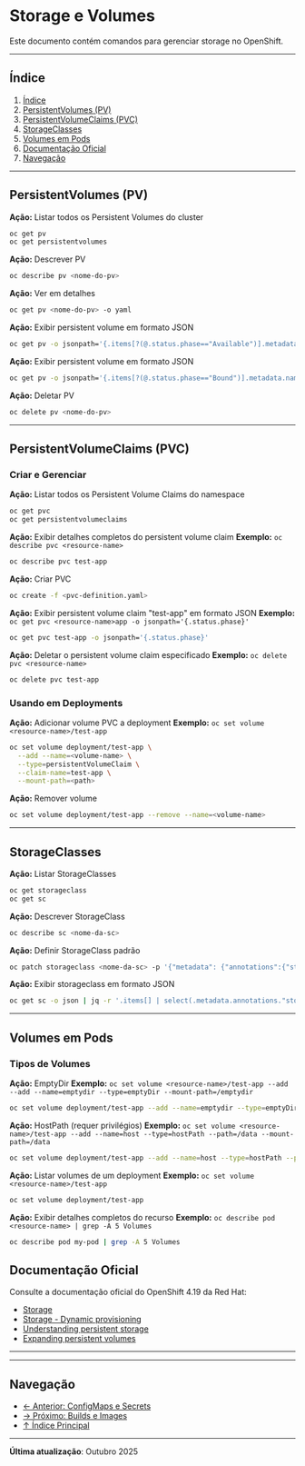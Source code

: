 # Storage e Volumes

Este documento contém comandos para gerenciar storage no OpenShift.

---

## Índice

1. [Índice](#índice)
2. [PersistentVolumes (PV)](#persistentvolumes-(pv))
3. [PersistentVolumeClaims (PVC)](#persistentvolumeclaims-(pvc))
4. [StorageClasses](#storageclasses)
5. [Volumes em Pods](#volumes-em-pods)
6. [Documentação Oficial](#documentação-oficial)
7. [Navegação](#navegação)
---

## PersistentVolumes (PV)

**Ação:** Listar todos os Persistent Volumes do cluster

```bash
oc get pv
oc get persistentvolumes
```

**Ação:** Descrever PV

```bash ignore-test
oc describe pv <nome-do-pv>
```

**Ação:** Ver em detalhes

```bash ignore-test
oc get pv <nome-do-pv> -o yaml
```

**Ação:** Exibir persistent volume em formato JSON

```bash
oc get pv -o jsonpath='{.items[?(@.status.phase=="Available")].metadata.name}'
```

**Ação:** Exibir persistent volume em formato JSON

```bash
oc get pv -o jsonpath='{.items[?(@.status.phase=="Bound")].metadata.name}'
```

**Ação:** Deletar PV

```bash ignore-test
oc delete pv <nome-do-pv>
```

---

## PersistentVolumeClaims (PVC)

### Criar e Gerenciar
**Ação:** Listar todos os Persistent Volume Claims do namespace

```bash
oc get pvc
oc get persistentvolumeclaims
```

**Ação:** Exibir detalhes completos do persistent volume claim
**Exemplo:** `oc describe pvc <resource-name>`

```bash ignore-test
oc describe pvc test-app
```

**Ação:** Criar PVC

```bash ignore-test
oc create -f <pvc-definition.yaml>
```

**Ação:** Exibir persistent volume claim "test-app" em formato JSON
**Exemplo:** `oc get pvc <resource-name>app -o jsonpath='{.status.phase}'`

```bash ignore-test
oc get pvc test-app -o jsonpath='{.status.phase}'
```

**Ação:** Deletar o persistent volume claim especificado
**Exemplo:** `oc delete pvc <resource-name>`

```bash ignore-test
oc delete pvc test-app
```

### Usando em Deployments
**Ação:** Adicionar volume PVC a deployment
**Exemplo:** `oc set volume <resource-name>/test-app`

```bash ignore-test
oc set volume deployment/test-app \
  --add --name=<volume-name> \
  --type=persistentVolumeClaim \
  --claim-name=test-app \
  --mount-path=<path>
```

**Ação:** Remover volume

```bash ignore-test
oc set volume deployment/test-app --remove --name=<volume-name>
```

---

## StorageClasses

**Ação:** Listar StorageClasses

```bash
oc get storageclass
oc get sc
```

**Ação:** Descrever StorageClass

```bash ignore-test
oc describe sc <nome-da-sc>
```

**Ação:** Definir StorageClass padrão

```bash ignore-test
oc patch storageclass <nome-da-sc> -p '{"metadata": {"annotations":{"storageclass.kubernetes.io/is-default-class":"true"}}}'
```

**Ação:** Exibir storageclass em formato JSON

```bash ignore-test
oc get sc -o json | jq -r '.items[] | select(.metadata.annotations."storageclass.kubernetes.io/is-default-class"=="true") | .metadata.name'
```
---

## Volumes em Pods

### Tipos de Volumes
**Ação:** EmptyDir
**Exemplo:** `oc set volume <resource-name>/test-app --add --add --name=emptydir --type=emptyDir --mount-path=/emptydir`

```bash
oc set volume deployment/test-app --add --name=emptydir --type=emptyDir --mount-path=/emptydir
```

**Ação:** HostPath (requer privilégios)
**Exemplo:** `oc set volume <resource-name>/test-app --add --name=host --type=hostPath --path=/data --mount-path=/data`

```bash ignore-test
oc set volume deployment/test-app --add --name=host --type=hostPath --path=/data --mount-path=/data
```

**Ação:** Listar volumes de um deployment
**Exemplo:** `oc set volume <resource-name>/test-app`

```bash
oc set volume deployment/test-app
```

**Ação:** Exibir detalhes completos do recurso
**Exemplo:** `oc describe pod <resource-name> | grep -A 5 Volumes`

```bash
oc describe pod my-pod | grep -A 5 Volumes
```

## Documentação Oficial

Consulte a documentação oficial do OpenShift 4.19 da Red Hat:

- <a href="https://docs.redhat.com/en/documentation/openshift_container_platform/4.19/html/storage">Storage</a>
- <a href="https://docs.redhat.com/en/documentation/openshift_container_platform/4.19/html/storage/dynamic-provisioning">Storage - Dynamic provisioning</a>
- <a href="https://docs.redhat.com/en/documentation/openshift_container_platform/4.19/html/storage/understanding-persistent-storage">Understanding persistent storage</a>
- <a href="https://docs.redhat.com/en/documentation/openshift_container_platform/4.19/html/storage/expanding-persistent-volumes">Expanding persistent volumes</a>
---

---

## Navegação

- [← Anterior: ConfigMaps e Secrets](07-configmaps-secrets.md)
- [→ Próximo: Builds e Images](09-builds-images.md)
- [↑ Índice Principal](README.md)

---

**Última atualização**: Outubro 2025
